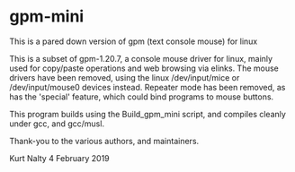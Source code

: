 # gpm-mini
This is a pared down version of gpm (text console mouse) for linux

This is a subset of gpm-1.20.7, a console mouse driver for linux,
mainly used for copy/paste operations and web browsing via elinks.
The mouse drivers have been removed, using the linux /dev/input/mice
or /dev/input/mouse0 devices instead. Repeater mode has been removed,
as has the 'special' feature, which could bind programs to mouse buttons.

This program builds using the Build_gpm_mini script, and compiles
cleanly under gcc, and gcc/musl.

Thank-you to the various authors, and maintainers.

Kurt Nalty
4 February 2019
